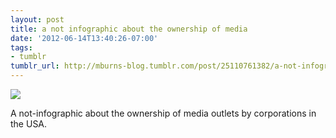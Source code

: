 ```yaml
---
layout: post
title: a not infographic about the ownership of media
date: '2012-06-14T13:40:26-07:00'
tags:
- tumblr
tumblr_url: http://mburns-blog.tumblr.com/post/25110761382/a-not-infographic-about-the-ownership-of-media
---
```

<img src="http://68.media.tumblr.com/tumblr_m5mk3gBOua1qzt3z9o1_1280.jpg"/>

A not-infographic about the ownership of media outlets by corporations in the USA.


